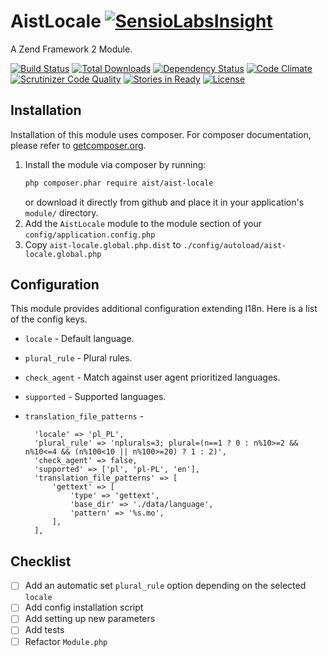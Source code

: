 AistLocale [![SensioLabsInsight](https://insight.sensiolabs.com/projects/37fc6923-6483-4fa0-af31-f9e09846fcf6/small.png)](https://insight.sensiolabs.com/projects/37fc6923-6483-4fa0-af31-f9e09846fcf6)
==========
A Zend Framework 2 Module.

[![Build Status](https://travis-ci.org/ma-si/aist-locale.svg?branch=master)](https://travis-ci.org/ma-si/aist-locale)
[![Total Downloads](https://poser.pugx.org/aist/aist-locale/downloads)](https://packagist.org/packages/aist/aist-locale)
[![Dependency Status](https://www.versioneye.com/user/projects/55db26bc8d9c4b00180005b5/badge.svg?style=flat)](https://www.versioneye.com/user/projects/55db26bc8d9c4b00180005b5)
[![Code Climate](https://codeclimate.com/github/ma-si/aist-locale/badges/gpa.svg)](https://codeclimate.com/github/ma-si/aist-locale)
[![Scrutinizer Code Quality](https://scrutinizer-ci.com/g/ma-si/aist-locale/badges/quality-score.png?b=master)](https://scrutinizer-ci.com/g/ma-si/aist-locale/?branch=master)
[![Stories in Ready](https://badge.waffle.io/ma-si/aist-locale.svg?label=ready&title=Ready)](http://waffle.io/ma-si/aist-locale)
[![License](https://poser.pugx.org/aist/aist-locale/license)](https://packagist.org/packages/aist/aist-locale)


## Installation
Installation of this module uses composer.
For composer documentation, please refer to [getcomposer.org](http://getcomposer.org/).

1. Install the module via composer by running:
    ```sh
    php composer.phar require aist/aist-locale
    ```
   or download it directly from github and place it in your application's `module/` directory.
2. Add the `AistLocale` module to the module section of your `config/application.config.php`
3. Copy `aist-locale.global.php.dist` to `./config/autoload/aist-locale.global.php`

## Configuration
This module provides additional configuration extending I18n. Here is a list of the config keys.

* `locale` - Default language.
* `plural_rule` - Plural rules.
* `check_agent` - Match against user agent prioritized languages.
* `supported` - Supported languages.
* `translation_file_patterns` - 

        'locale' => 'pl_PL',
        'plural_rule' => 'nplurals=3; plural=(n==1 ? 0 : n%10>=2 && n%10<=4 && (n%100<10 || n%100>=20) ? 1 : 2)',
        'check_agent' => false,
        'supported' => ['pl', 'pl-PL', 'en'],
        'translation_file_patterns' => [
            'gettext' => [
                'type' => 'gettext',
                'base_dir' => './data/language',
                'pattern' => '%s.mo',
            ],
        ],


## Checklist
- [ ] Add an automatic set `plural_rule` option depending on the selected `locale`
- [ ] Add config installation script
- [ ] Add setting up new parameters
- [ ] Add tests
- [ ] Refactor `Module.php`
